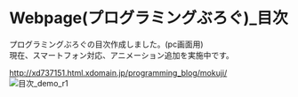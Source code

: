 # Webpage(プログラミングぶろぐ)_目次
プログラミングぶろぐの目次作成しました。(pc画面用)  
現在、スマートフォン対応、アニメーション追加を実施中です。
  

http://xd737151.html.xdomain.jp/programming_blog/mokuji/  
![目次_demo_r1](https://github.com/hiroaki-tanikawa/webpage_mokuji/assets/143544995/03a32e57-432a-48fd-9ea2-31b4e6100f4d)
